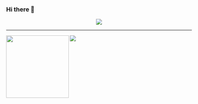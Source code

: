 ### Hi there 👋



<p align="center"><img src="https://github-profile-trophy.vercel.app/?username=lifnaja&count_private=true" /></p>

---

<div>
  <img height="170" align="left" src="https://github-readme-stats.vercel.app/api?username=lifnaja&count_private=true&include_all_commits=true" />
  <img src="https://github-readme-stats.vercel.app/api/top-langs/?username=zkan&layout=compact" />
</div>

<!--
**lifnaja/lifnaja** is a ✨ _special_ ✨ repository because its `README.md` (this file) appears on your GitHub profile.

Here are some ideas to get you started:

- 🔭 I’m currently working on ...
- 🌱 I’m currently learning ...
- 👯 I’m looking to collaborate on ...
- 🤔 I’m looking for help with ...
- 💬 Ask me about ...
- 📫 How to reach me: ...
- 😄 Pronouns: ...
- ⚡ Fun fact: ...
-->
